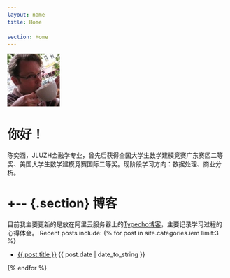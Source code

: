 ```yaml
---
layout: name
title: Home

section: Home
---
```


<img class='inset right' src='/images/mark_reid.jpg' title='Mark Reid' alt='Photo of Mark Reid drinking a coffee' width='120px' />

你好！
=======

陈奕涵，JLUZH金融学专业，曾先后获得全国大学生数学建模竞赛广东赛区二等奖、美国大学生数学建模竞赛国际二等奖。现阶段学习方向：数据处理、商业分析。

+--	{.section}
博客
========

目前我主要更新的是放在阿里云服务器上的<a href="https://gago9.cn/" target="_blank">Typecho博客</a>，主要记录学习过程的心得体会。
Recent posts include:
{% for post in site.categories.iem limit:3 %}
<ul class="compact recent">
<li>
	<a href="{{ post.url }}" title="{{ post.excerpt }}">{{ post.title }}</a>
	<span class="date">{{ post.date | date_to_string }}</span> 
</li>
</ul>
{% endfor %}

